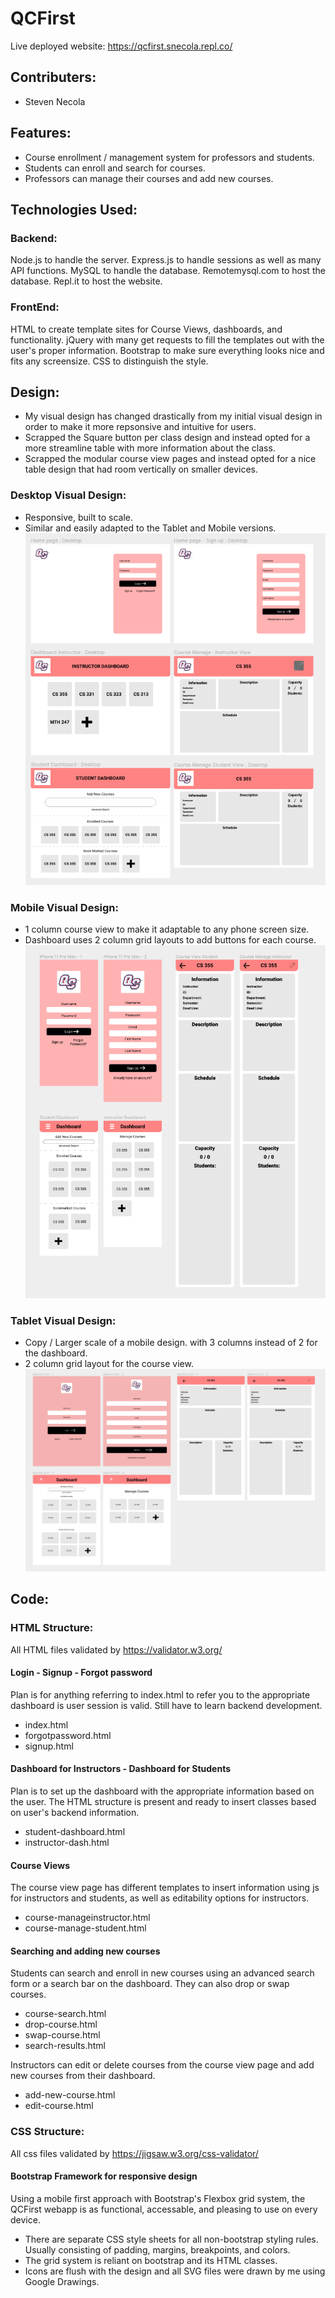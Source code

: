 # QCFirst

Live deployed website:
https://qcfirst.snecola.repl.co/

## Contributers:
- Steven Necola

## Features:
- Course enrollment / management system for professors and students.
- Students can enroll and search for courses.
- Professors can manage their courses and add new courses.

## Technologies Used:

### Backend:
Node.js to handle the server.
Express.js to handle sessions as well as many API functions.
MySQL to handle the database.
Remotemysql.com to host the database.
Repl.it to host the website.

### FrontEnd:
HTML to create template sites for Course Views, dashboards, and functionality.
jQuery with many get requests to fill the templates out with the user's proper information.
Bootstrap to make sure everything looks nice and fits any screensize.
CSS to distinguish the style.

## Design:

- My visual design has changed drastically from my initial visual design in order to make it more repsonsive and intuitive for users.
- Scrapped the Square button per class design and instead opted for a more streamline table with more information about the class.
- Scrapped the modular course view pages and instead opted for a nice table design that had room vertically on smaller devices.

### Desktop Visual Design:

- Responsive, built to scale.
- Similar and easily adapted to the Tablet and Mobile versions.
  ![DesktopDash](https://github.com/snecola/qcfirst/blob/main/Visual%20Design/Desktop%20Visual%20Design.png?raw=true)

### Mobile Visual Design:

- 1 column course view to make it adaptable to any phone screen size.
- Dashboard uses 2 column grid layouts to add buttons for each course.
  ![MobileDash](https://github.com/snecola/qcfirst/blob/main/Visual%20Design/Mobile%20Visual%20Design.png?raw=true)

### Tablet Visual Design:

- Copy / Larger scale of a mobile design. with 3 columns instead of 2 for the dashboard.
- 2 column grid layout for the course view.
  ![TabletDash](https://github.com/snecola/qcfirst/blob/main/Visual%20Design/Tablet%20Visual%20Design.png?raw=true)

## Code:

### HTML Structure:

All HTML files validated by https://validator.w3.org/

#### Login - Signup - Forgot password

Plan is for anything referring to index.html to refer you to the appropriate dashboard is user session is valid. Still have to learn backend development.

- index.html
- forgotpassword.html
- signup.html

#### Dashboard for Instructors - Dashboard for Students

Plan is to set up the dashboard with the appropriate information based on the user.
The HTML structure is present and ready to insert classes based on user's backend information.

- student-dashboard.html
- instructor-dash.html

#### Course Views

The course view page has different templates to insert information using js for instructors and students, as well as editability options for instructors.

- course-manageinstructor.html
- course-manage-student.html

#### Searching and adding new courses

Students can search and enroll in new courses using an advanced search form or a search bar on the dashboard. They can also drop or swap courses.

- course-search.html
- drop-course.html
- swap-course.html
- search-results.html

Instructors can edit or delete courses from the course view page and add new courses from their dashboard.

- add-new-course.html
- edit-course.html

### CSS Structure:

All css files validated by https://jigsaw.w3.org/css-validator/

#### Bootstrap Framework for responsive design

Using a mobile first approach with Bootstrap's Flexbox grid system, the QCFirst webapp is as functional, accessable, and pleasing to use on every device.

- There are separate CSS style sheets for all non-bootstrap styling rules. Usually consisting of padding, margins, breakpoints, and colors.
- The grid system is reliant on bootstrap and its HTML classes.
- Icons are flush with the design and all SVG files were drawn by me using Google Drawings.
